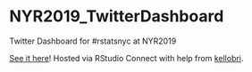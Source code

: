 # NYR2019_TwitterDashboard
Twitter Dashboard for #rstatsnyc at NYR2019

[See it here](https://colorado.rstudio.com/rsc/nyr-tweets/2019_NYR_flexdash.html)! Hosted via RStudio Connect with help from [kellobri](https://github.com/kellobri).

